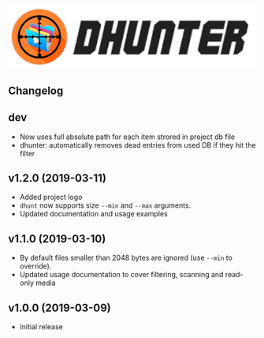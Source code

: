  [![dhunter logo](img/logo.png)](https://github.com/MarcinOrlowski/dhunter)
 ---

## Changelog ##

dev
---
 * Now uses full absolute path for each item strored in project db file
 * dhunter: automatically removes dead entries from used DB if they hit the filter

v1.2.0 (2019-03-11)
-------------------
 * Added project logo
 * `dhunt` now supports size `--min` and `--max` arguments.
 * Updated documentation and usage examples 

v1.1.0 (2019-03-10)
-------------------
 * By default files smaller than 2048 bytes are ignored (use `--min` to override).
 * Updated usage documentation to cover filtering, scanning and read-only media

v1.0.0 (2019-03-09)
-------------------
 * Initial release
